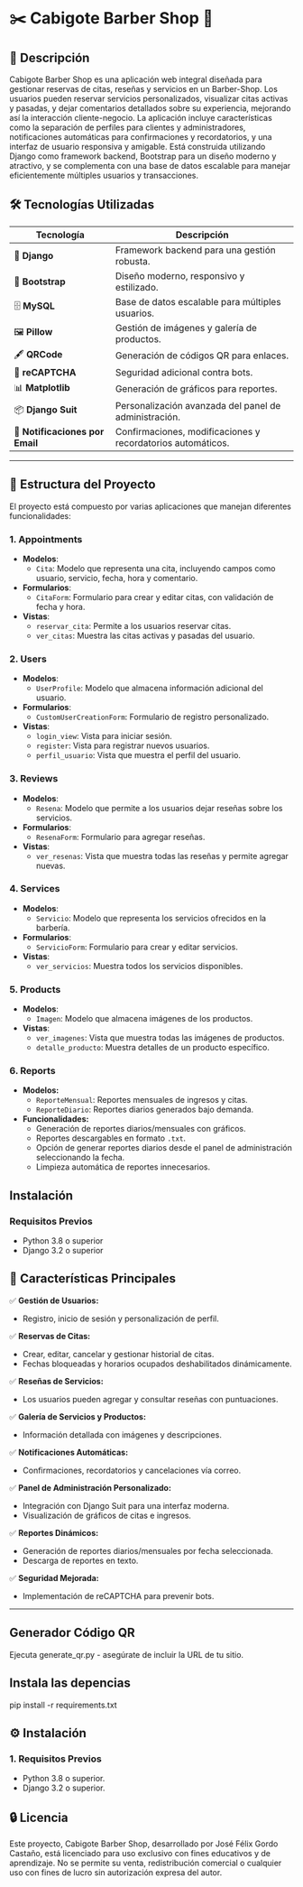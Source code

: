 # ✂️ **Cabigote Barber Shop** 🌟

## 📝 **Descripción**

Cabigote Barber Shop es una aplicación web integral diseñada para gestionar reservas de citas, reseñas y servicios en un Barber-Shop. Los usuarios pueden reservar servicios personalizados, visualizar citas activas y pasadas, y dejar comentarios detallados sobre su experiencia, mejorando así la interacción cliente-negocio. La aplicación incluye características como la separación de perfiles para clientes y administradores, notificaciones automáticas para confirmaciones y recordatorios, y una interfaz de usuario responsiva y amigable. Está construida utilizando Django como framework backend, Bootstrap para un diseño moderno y atractivo, y se complementa con una base de datos escalable para manejar eficientemente múltiples usuarios y transacciones.

## 🛠️ **Tecnologías Utilizadas**

| **Tecnología**    | **Descripción**                                |
|--------------------|-----------------------------------------------|
| 🐍 **Django**      | Framework backend para una gestión robusta.  |
| 🎨 **Bootstrap**   | Diseño moderno, responsivo y estilizado.     |
| 🗄️ **MySQL**       | Base de datos escalable para múltiples usuarios. |
| 🖼️ **Pillow**      | Gestión de imágenes y galería de productos.  |
| 🖋️ **QRCode**      | Generación de códigos QR para enlaces.       |
| 🔐 **reCAPTCHA**   | Seguridad adicional contra bots.             |
| 📊 **Matplotlib**  | Generación de gráficos para reportes.        |
| 📦 **Django Suit** | Personalización avanzada del panel de administración. |
| 🔔 **Notificaciones por Email** | Confirmaciones, modificaciones y recordatorios automáticos. |

---

## 📂 **Estructura del Proyecto**

El proyecto está compuesto por varias aplicaciones que manejan diferentes funcionalidades:

### 1. Appointments

- **Modelos**: 
  - `Cita`: Modelo que representa una cita, incluyendo campos como usuario, servicio, fecha, hora y comentario.
- **Formularios**: 
  - `CitaForm`: Formulario para crear y editar citas, con validación de fecha y hora.
- **Vistas**: 
  - `reservar_cita`: Permite a los usuarios reservar citas.
  - `ver_citas`: Muestra las citas activas y pasadas del usuario.

### 2. Users

- **Modelos**: 
  - `UserProfile`: Modelo que almacena información adicional del usuario.
- **Formularios**: 
  - `CustomUserCreationForm`: Formulario de registro personalizado.
- **Vistas**: 
  - `login_view`: Vista para iniciar sesión.
  - `register`: Vista para registrar nuevos usuarios.
  - `perfil_usuario`: Vista que muestra el perfil del usuario.

### 3. Reviews

- **Modelos**: 
  - `Resena`: Modelo que permite a los usuarios dejar reseñas sobre los servicios.
- **Formularios**: 
  - `ResenaForm`: Formulario para agregar reseñas.
- **Vistas**: 
  - `ver_resenas`: Vista que muestra todas las reseñas y permite agregar nuevas.

### 4. Services

- **Modelos**: 
  - `Servicio`: Modelo que representa los servicios ofrecidos en la barbería.
- **Formularios**: 
  - `ServicioForm`: Formulario para crear y editar servicios.
- **Vistas**: 
  - `ver_servicios`: Muestra todos los servicios disponibles.

### 5. Products

- **Modelos**: 
  - `Imagen`: Modelo que almacena imágenes de los productos.
- **Vistas**: 
  - `ver_imagenes`: Vista que muestra todas las imágenes de productos.
  - `detalle_producto`: Muestra detalles de un producto específico.

### 6. Reports

- **Modelos:** 
  - `ReporteMensual`: Reportes mensuales de ingresos y citas.
  - `ReporteDiario`: Reportes diarios generados bajo demanda.
- **Funcionalidades:**
  - Generación de reportes diarios/mensuales con gráficos.
  - Reportes descargables en formato `.txt`.
  - Opción de generar reportes diarios desde el panel de administración seleccionando la fecha.
  - Limpieza automática de reportes innecesarios.

## Instalación

### Requisitos Previos

- Python 3.8 o superior
- Django 3.2 o superior

## 🚀 **Características Principales**

✅ **Gestión de Usuarios:**  
- Registro, inicio de sesión y personalización de perfil.

✅ **Reservas de Citas:**  
- Crear, editar, cancelar y gestionar historial de citas.  
- Fechas bloqueadas y horarios ocupados deshabilitados dinámicamente.  

✅ **Reseñas de Servicios:**  
- Los usuarios pueden agregar y consultar reseñas con puntuaciones.

✅ **Galería de Servicios y Productos:**  
- Información detallada con imágenes y descripciones.

✅ **Notificaciones Automáticas:**  
- Confirmaciones, recordatorios y cancelaciones vía correo.

✅ **Panel de Administración Personalizado:**  
- Integración con Django Suit para una interfaz moderna.  
- Visualización de gráficos de citas e ingresos.

✅ **Reportes Dinámicos:**  
- Generación de reportes diarios/mensuales por fecha seleccionada.  
- Descarga de reportes en texto.

✅ **Seguridad Mejorada:**  
- Implementación de reCAPTCHA para prevenir bots.

---

## Generador Código QR

Ejecuta generate_qr.py - asegúrate de incluir la URL de tu sitio.


## Instala las depencias

pip install -r requirements.txt

## ⚙️ **Instalación**

### **1. Requisitos Previos**
- Python 3.8 o superior.
- Django 3.2 o superior.


## 🔒 Licencia

Este proyecto, Cabigote Barber Shop, desarrollado por José Félix Gordo Castaño, está licenciado para uso exclusivo con fines educativos y de aprendizaje. No se permite su venta, redistribución comercial o cualquier uso con fines de lucro sin autorización expresa del autor.




